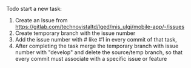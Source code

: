 Todo start a new task:   
1. Create an Issue from https://gitlab.com/technovistaltd/lged/mis_ulgi/mobile-app/-/issues   
2. Create temporary branch with the issue number   
3. Add the issue number with # like #1 in every commit of that task,   
 4. After completing the task merge the temporary branch with issue number with "develop" and delete the source/temp branch, so that every commit must associate with a specific issue or feature
